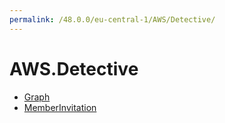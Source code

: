 ```yaml
---
permalink: /48.0.0/eu-central-1/AWS/Detective/
---
```


# AWS.Detective



* [Graph](Graph.md)
* [MemberInvitation](MemberInvitation.md)